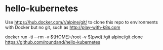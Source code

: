 # hello-kubernetes

Use https://hub.docker.com/r/alpine/git/ to clone this repo to environments with Docker but no git, such as http://play-with-k8s.com

docker run -ti --rm -v ${HOME}:/root -v $(pwd):/git alpine/git clone https://github.com/roundand/hello-kubernetes
